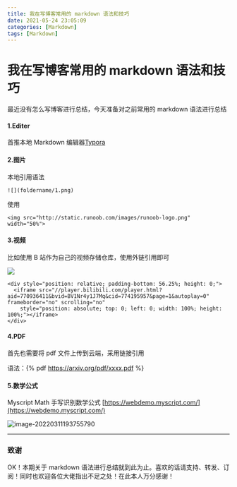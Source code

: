 ```yaml
---
title: 我在写博客常用的 markdown 语法和技巧
date: 2021-05-24 23:05:09
categories: [Markdown]
tags: [Markdown]
---
```


# 我在写博客常用的 markdown 语法和技巧


最近没有怎么写博客进行总结，今天准备对之前常用的 markdown 语法进行总结

<!-- more -->

#### 1.Editer

首推本地 Markdown 编辑器[Typora](https://typora.io/)

#### 2.图片

本地引用语法 

```
![](foldername/1.png)
```

使用![]()

```
<img src="http://static.runoob.com/images/runoob-logo.png" width="50%">
```

#### 3.视频

比如使用 B 站作为自己的视频存储仓库，使用外链引用即可

![](https://github.com/sujit-168/Blog-Picture/raw/master/My%20Blog/%E6%88%91%E5%9C%A8%E5%86%99%E5%8D%9A%E5%AE%A2%E5%B8%B8%E7%94%A8%E7%9A%84markdown%E8%AF%AD%E6%B3%95%E5%92%8C%E6%8A%80%E5%B7%A7/1.jpg)

```
<div style="position: relative; padding-bottom: 56.25%; height: 0;">
  <iframe src="//player.bilibili.com/player.html?aid=770936411&bvid=BV1Nr4y1J7Mq&cid=774195957&page=1&autoplay=0" frameborder="no" scrolling="no" 
    style="position: absolute; top: 0; left: 0; width: 100%; height: 100%;"></iframe>
</div>
```

#### 4.PDF

首先也需要将 pdf 文件上传到云端，采用链接引用

语法：{% pdf https://arxiv.org/pdf/xxxx.pdf %}

#### 5.数学公式

Myscript Math 手写识别数学公式 [https://webdemo.myscript.com/](https://webdemo.myscript.com/)

![image-20220311193755790](https://ghproxy.com/https://raw.githubusercontent.com/sujit-168/Blog-Picture/master/Typora/202203111939345.png)

------

### 致谢

OK！本期关于 markdown 语法进行总结就到此为止。喜欢的话请支持、转发、订阅！同时也欢迎各位大佬指出不足之处！在此本人万分感谢！
